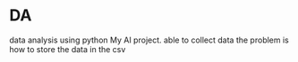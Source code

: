 # DA
data analysis using python
My AI project.
able to collect data the problem is how to store the data in the csv
